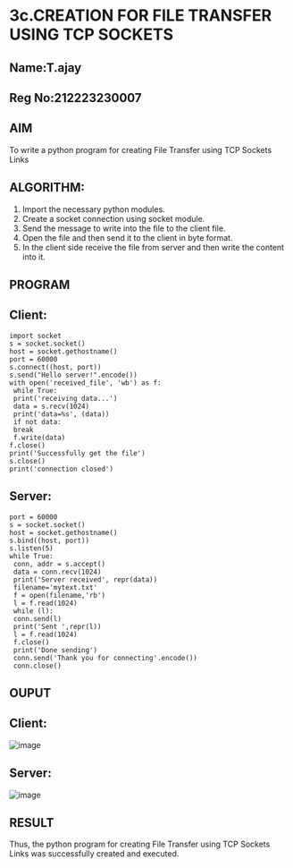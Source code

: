 # 3c.CREATION FOR FILE TRANSFER USING TCP SOCKETS
## Name:T.ajay
## Reg No:212223230007
## AIM
To write a python program for creating File Transfer using TCP Sockets Links
## ALGORITHM:
1. Import the necessary python modules.
2. Create a socket connection using socket module.
3. Send the message to write into the file to the client file.
4. Open the file and then send it to the client in byte format.
5. In the client side receive the file from server and then write the content into it.
## PROGRAM
## Client:
```
import socket
s = socket.socket()
host = socket.gethostname()
port = 60000
s.connect((host, port))
s.send("Hello server!".encode())
with open('received_file', 'wb') as f:
 while True:
 print('receiving data...')
 data = s.recv(1024)
 print('data=%s', (data))
 if not data:
 break
 f.write(data)
f.close()
print('Successfully get the file')
s.close()
print('connection closed')
```
## Server:
```
port = 60000
s = socket.socket()
host = socket.gethostname()
s.bind((host, port)) 
s.listen(5)
while True:
 conn, addr = s.accept()
 data = conn.recv(1024)
 print('Server received', repr(data))
 filename='mytext.txt'
 f = open(filename,'rb')
 l = f.read(1024)
 while (l):
 conn.send(l)
 print('Sent ',repr(l))
 l = f.read(1024)
 f.close()
 print('Done sending')
 conn.send('Thank you for connecting'.encode())
 conn.close()
```
## OUPUT
## Client:
![image](https://github.com/vedagiriindusree/3c.FILE_TRANSFER_USING_TCP_SOCKETS/assets/149366776/e538c6da-d3ed-4c72-a8d2-0ed9a6b4af8b)
## Server:
![image](https://github.com/vedagiriindusree/3c.FILE_TRANSFER_USING_TCP_SOCKETS/assets/149366776/d393b9bf-6981-4b3f-a566-5b88450e502a)
## RESULT
Thus, the python program for creating File Transfer using TCP Sockets Links was 
successfully created and executed.
